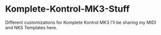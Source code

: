# Komplete-Kontrol-MK3-Stuff
Different customizations for Komplete Kontrol MK3
I'll be sharing my MIDI and NKS Templates here.
